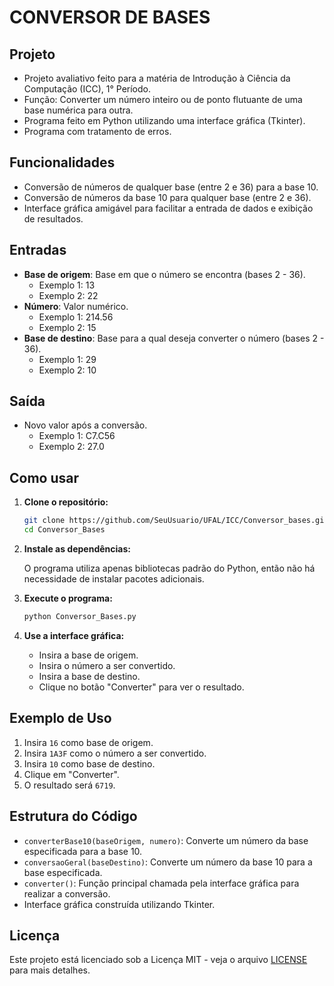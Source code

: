 
# CONVERSOR DE BASES

## Projeto

- Projeto avaliativo feito para a matéria de Introdução à Ciência da Computação (ICC), 1° Período.
- Função: Converter um número inteiro ou de ponto flutuante de uma base numérica para outra.
- Programa feito em Python utilizando uma interface gráfica (Tkinter).
- Programa com tratamento de erros.

## Funcionalidades

- Conversão de números de qualquer base (entre 2 e 36) para a base 10.
- Conversão de números da base 10 para qualquer base (entre 2 e 36).
- Interface gráfica amigável para facilitar a entrada de dados e exibição de resultados.

## Entradas

- **Base de origem**: Base em que o número se encontra (bases 2 - 36).
  - Exemplo 1: 13
  - Exemplo 2: 22
- **Número**: Valor numérico.
  - Exemplo 1: 214.56
  - Exemplo 2: 15
- **Base de destino**: Base para a qual deseja converter o número (bases 2 - 36).
  - Exemplo 1: 29
  - Exemplo 2: 10

## Saída

- Novo valor após a conversão.
  - Exemplo 1: C7.C56
  - Exemplo 2: 27.0

## Como usar

1. **Clone o repositório:**

   ```bash
   git clone https://github.com/SeuUsuario/UFAL/ICC/Conversor_bases.git
   cd Conversor_Bases
   ```

2. **Instale as dependências:**

   O programa utiliza apenas bibliotecas padrão do Python, então não há necessidade de instalar pacotes adicionais.

3. **Execute o programa:**

   ```bash
   python Conversor_Bases.py
   ```

4. **Use a interface gráfica:**

   - Insira a base de origem.
   - Insira o número a ser convertido.
   - Insira a base de destino.
   - Clique no botão "Converter" para ver o resultado.

## Exemplo de Uso

1. Insira `16` como base de origem.
2. Insira `1A3F` como o número a ser convertido.
3. Insira `10` como base de destino.
4. Clique em "Converter".
5. O resultado será `6719`.

## Estrutura do Código

- `converterBase10(baseOrigem, numero)`: Converte um número da base especificada para a base 10.
- `conversaoGeral(baseDestino)`: Converte um número da base 10 para a base especificada.
- `converter()`: Função principal chamada pela interface gráfica para realizar a conversão.
- Interface gráfica construída utilizando Tkinter.

## Licença

Este projeto está licenciado sob a Licença MIT - veja o arquivo [LICENSE](LICENSE) para mais detalhes.
